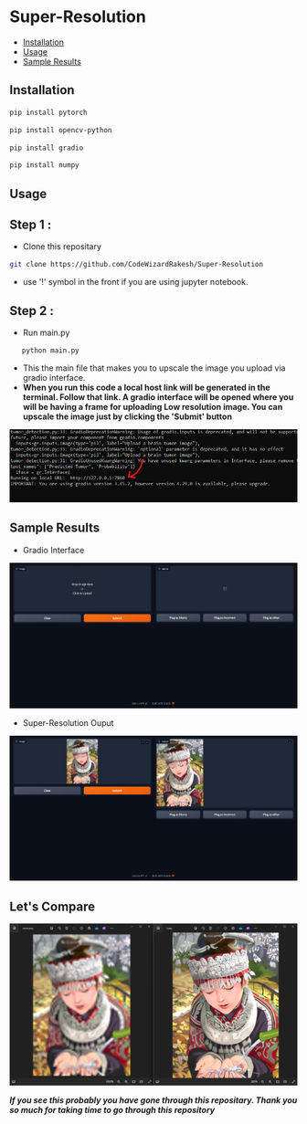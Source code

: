 # Super-Resolution
   - [Installation](https://github.com/CodeWizardRakesh/Super-Resolution#installation)
   - [Usage](https://github.com/CodeWizardRakesh/Super-Resolution/blob/main/README.md#usage)
   - [Sample Results](https://github.com/CodeWizardRakesh/Super-Resolution/blob/main/README.md#sample-results)
## Installation
   ``` bash
   pip install pytorch
   ```
   ``` bash
   pip install opencv-python
   ```
   ``` bash
   pip install gradio
   ```
   ``` bash
   pip install numpy
   ```
## Usage
## Step 1 :
 - Clone this repositary
 ```bash
git clone https://github.com/CodeWizardRakesh/Super-Resolution
 ```
 - use '!' symbol in the front if you are using jupyter notebook.
## Step 2 :
   - Run main.py
   ```bash
      python main.py
   ```
   - This the main file that makes you to upscale the image you upload via gradio interface.
   - **When you run this code a local host link will be generated in the terminal. Follow that link. A gradio interface will be opened where you will be having a frame for uploading Low resolution image. You can upscale the image just by clicking the 'Submit' button**

![run_cmd](https://github.com/CodeWizardRakesh/Super-Resolution/blob/main/images/run.png)
## Sample Results
- Gradio Interface

![gradio_interface](https://github.com/CodeWizardRakesh/Super-Resolution/blob/main/images/Gradio%20interface.png)

- Super-Resolution Ouput
  
![Super-Resolution Ouput_screenshot](https://github.com/CodeWizardRakesh/Super-Resolution/blob/main/images/high%20res%20output.png)

## Let's Compare

![lowvshigh](https://github.com/CodeWizardRakesh/Super-Resolution/blob/main/images/low%20vs%20high.png)




***If you see this probably you have gone through this repositary. Thank you so much for taking time to go through this repository***
